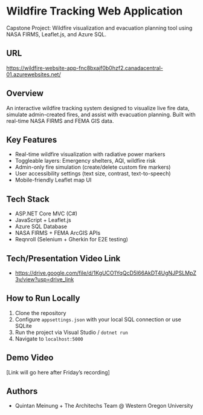 # Wildfire Tracking Web Application
Capstone Project: Wildfire visualization and evacuation planning tool using NASA FIRMS, Leaflet.js, and Azure SQL.

## URL
https://wildfire-website-app-fnc8bxajf0b0hzf2.canadacentral-01.azurewebsites.net/

## Overview
An interactive wildfire tracking system designed to visualize live fire data, simulate admin-created fires, and assist with evacuation planning. Built with real-time NASA FIRMS and FEMA GIS data.

## Key Features
- Real-time wildfire visualization with radiative power markers
- Toggleable layers: Emergency shelters, AQI, wildfire risk
- Admin-only fire simulation (create/delete custom fire markers)
- User accessibility settings (text size, contrast, text-to-speech)
- Mobile-friendly Leaflet map UI

## Tech Stack
- ASP.NET Core MVC (C#)
- JavaScript + Leaflet.js
- Azure SQL Database
- NASA FIRMS + FEMA ArcGIS APIs
- Reqnroll (Selenium + Gherkin for E2E testing)

## Tech/Presentation Video Link
- https://drive.google.com/file/d/1KgUCO1YqQcD5l66AkDT4UgNJPSLMpZ3v/view?usp=drive_link

## How to Run Locally
1. Clone the repository
2. Configure `appsettings.json` with your local SQL connection or use SQLite
3. Run the project via Visual Studio / `dotnet run`
4. Navigate to `localhost:5000`

## Demo Video
[Link will go here after Friday’s recording]

## Authors
- Quintan Meinung + The Architechs Team @ Western Oregon University
